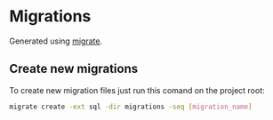 # Migrations

Generated using [migrate](https://github.com/golang-migrate/migrate#migrate).

## Create new migrations

To create new migration files just run this comand on the project root:

```bash
migrate create -ext sql -dir migrations -seq [migration_name]
```
